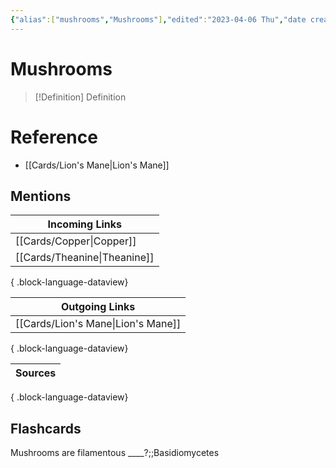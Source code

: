 ```yaml
---
{"alias":["mushrooms","Mushrooms"],"edited":"2023-04-06 Thu","date created":"2023-02-23 Thu","tags":["Uni/LFS261","flashcards/LFS261"],"dg-publish":true,"permalink":"/cards/mushrooms/","dgPassFrontmatter":true}
---
```


# Mushrooms

> [!Definition] Definition

# Reference

- [[Cards/Lion's Mane\|Lion's Mane]]

## Mentions

| Incoming Links                  |
| ------------------------------- |
| [[Cards/Copper\|Copper]]     |
| [[Cards/Theanine\|Theanine]] |

{ .block-language-dataview}

| Outgoing Links                        |
| ------------------------------------- |
| [[Cards/Lion's Mane\|Lion's Mane]] |

{ .block-language-dataview}

| Sources |
| ------- |

{ .block-language-dataview}

## Flashcards

Mushrooms are filamentous ____?;;Basidiomycetes
<!--SR:!2024-05-16,1,230-->